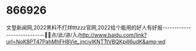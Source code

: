 # 866926
文登新闻网,2022黑料不打烊tttzzz官网,2022给个能用的好人有好报----------------------------🐄🐄点/此/进/入/http://www.baidu.com/link?url=NoK8PT47PahMhFH8Vie_jnciyIKNTTtVBQKpill6udK&amp;wd
